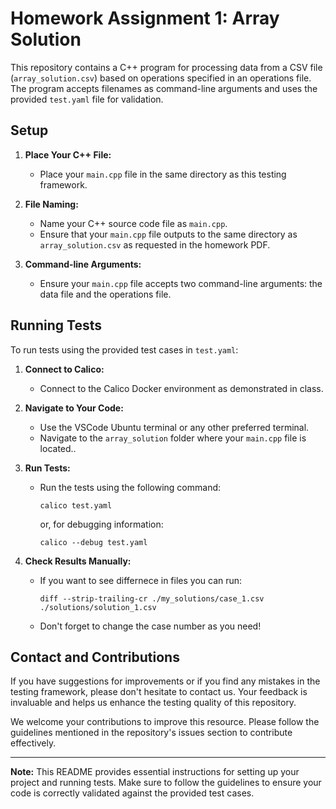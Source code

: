 # Homework Assignment 1: Array Solution

This repository contains a C++ program for processing data from a CSV file (`array_solution.csv`) based on operations specified in an operations file. The program accepts filenames as command-line arguments and uses the provided `test.yaml` file for validation.

## Setup

1. **Place Your C++ File:**
   - Place your `main.cpp` file in the same directory as this testing framework.

2. **File Naming:**
   - Name your C++ source code file as `main.cpp`.
   - Ensure that your `main.cpp` file outputs to the same directory as `array_solution.csv` as requested in the homework PDF.

3. **Command-line Arguments:**
   - Ensure your `main.cpp` file accepts two command-line arguments: the data file and the operations file.

## Running Tests

To run tests using the provided test cases in `test.yaml`:

1. **Connect to Calico:**
   - Connect to the Calico Docker environment as demonstrated in class.

2. **Navigate to Your Code:**
   - Use the VSCode Ubuntu terminal or any other preferred terminal.
   - Navigate to the `array_solution` folder where your `main.cpp` file is located..

3. **Run Tests:**
   - Run the tests using the following command:
     ```
     calico test.yaml
     ```
     or, for debugging information:
     ```
     calico --debug test.yaml
     ```

4. **Check Results Manually:**
   - If you want to see differnece in files you can run: 
     ```
     diff --strip-trailing-cr ./my_solutions/case_1.csv ./solutions/solution_1.csv
     ```
   - Don't forget to change the case number as you need!

## Contact and Contributions

If you have suggestions for improvements or if you find any mistakes in the testing framework, please don't hesitate to contact us. Your feedback is invaluable and helps us enhance the testing quality of this repository.

We welcome your contributions to improve this resource. Please follow the guidelines mentioned in the repository's issues section to contribute effectively.

---

**Note:** This README provides essential instructions for setting up your project and running tests. Make sure to follow the guidelines to ensure your code is correctly validated against the provided test cases.
